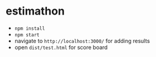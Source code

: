 # estimathon

- `npm install`
- `npm start`
- navigate to `http://localhost:3000/` for adding results
- open `dist/test.html` for score board
